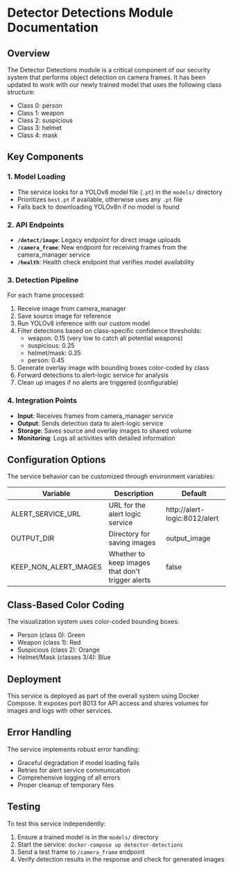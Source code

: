 # Detector Detections Module Documentation

## Overview

The Detector Detections module is a critical component of our security system that performs object detection on camera frames. It has been updated to work with our newly trained model that uses the following class structure:

- Class 0: person
- Class 1: weapon 
- Class 2: suspicious
- Class 3: helmet
- Class 4: mask

## Key Components

### 1. Model Loading

- The service looks for a YOLOv8 model file (`.pt`) in the `models/` directory
- Prioritizes `best.pt` if available, otherwise uses any `.pt` file
- Falls back to downloading YOLOv8n if no model is found

### 2. API Endpoints

- **`/detect/image`**: Legacy endpoint for direct image uploads
- **`/camera_frame`**: New endpoint for receiving frames from the camera_manager service
- **`/health`**: Health check endpoint that verifies model availability

### 3. Detection Pipeline

For each frame processed:

1. Receive image from camera_manager
2. Save source image for reference
3. Run YOLOv8 inference with our custom model
4. Filter detections based on class-specific confidence thresholds:
   - weapon: 0.15 (very low to catch all potential weapons)
   - suspicious: 0.25
   - helmet/mask: 0.35
   - person: 0.45
5. Generate overlay image with bounding boxes color-coded by class
6. Forward detections to alert-logic service for analysis
7. Clean up images if no alerts are triggered (configurable)

### 4. Integration Points

- **Input**: Receives frames from camera_manager service
- **Output**: Sends detection data to alert-logic service
- **Storage**: Saves source and overlay images to shared volume
- **Monitoring**: Logs all activities with detailed information

## Configuration Options

The service behavior can be customized through environment variables:

| Variable | Description | Default |
|----------|-------------|---------|
| ALERT_SERVICE_URL | URL for the alert logic service | http://alert-logic:8012/alert |
| OUTPUT_DIR | Directory for saving images | output_image |
| KEEP_NON_ALERT_IMAGES | Whether to keep images that don't trigger alerts | false |

## Class-Based Color Coding

The visualization system uses color-coded bounding boxes:

- Person (class 0): Green
- Weapon (class 1): Red
- Suspicious (class 2): Orange
- Helmet/Mask (classes 3/4): Blue

## Deployment

This service is deployed as part of the overall system using Docker Compose. It exposes port 8013 for API access and shares volumes for images and logs with other services.

## Error Handling

The service implements robust error handling:

- Graceful degradation if model loading fails
- Retries for alert service communication
- Comprehensive logging of all errors
- Proper cleanup of temporary files

## Testing

To test this service independently:

1. Ensure a trained model is in the `models/` directory
2. Start the service: `docker-compose up detector-detections`
3. Send a test frame to `/camera_frame` endpoint
4. Verify detection results in the response and check for generated images
